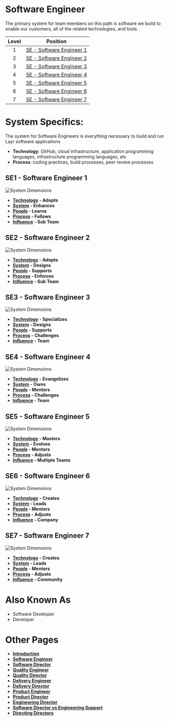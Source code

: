 # Software Engineer

The primary system for team members on this path is software we build to enable our customers, all of the related technologies, and tools.

| Level | Position |
| :---: | :---: |
| 1 | [SE - Software Engineer 1](#se1---software-engineer-1) |
| 2 | [SE - Software Engineer 2](#se2---software-engineer-2) |
| 3 | [SE - Software Engineer 3](#se3---software-engineer-3) |
| 4 | [SE - Software Engineer 4](#se4---software-engineer-4) |
| 5 | [SE - Software Engineer 5](#se5---software-engineer-5) |
| 6 | [SE - Software Engineer 6](#se6---software-engineer-6) |
| 7 | [SE - Software Engineer 7](#se7---software-engineer-7) |

# System Specifics:
The system for Software Engineers is everything necessary to build and run Layr software applications
* **Technology**: GitHub, cloud infrastructure, application programming languages, infrastructure programming languages, etc   
* **Process**: coding practices, build processes, peer review processes

## SE1 - Software Engineer 1

![System Dimensions](charts/Layr-Engineering-Path-SE1.png "Software Engineer 1")

* **[Technology](README.md#technology) - Adopts**
* **[System](README.md#technology) - Enhances**
* **[People](README.md#people) - Learns**
* **[Process](README.md#process) - Follows**
* **[Influence](README.md#influence) - Sub Team**

## SE2 - Software Engineer 2

![System Dimensions](charts/Layr-Engineering-Path-SE2.png "Software Engineer 2")

* **[Technology](README.md#technology) - Adopts**
* **[System](README.md#technology) - Designs**
* **[People](README.md#people) - Supports**
* **[Process](README.md#process) - Enforces**
* **[Influence](README.md#influence) - Sub Team**

## SE3 - Software Engineer 3

![System Dimensions](charts/Layr-Engineering-Path-SE3.png "Software Engineer 3")

* **[Technology](README.md#technology) - Specializes**
* **[System](README.md#technology) - Designs**
* **[People](README.md#people) - Supports**
* **[Process](README.md#process) - Challenges**
* **[Influence](README.md#influence) - Team**

## SE4 - Software Engineer 4

![System Dimensions](charts/Layr-Engineering-Path-SE4.png "Software Engineer 4")

* **[Technology](README.md#technology) - Evangelizes**
* **[System](README.md#technology) - Owns**
* **[People](README.md#people) - Mentors**
* **[Process](README.md#process) - Challenges**
* **[Influence](README.md#influence) - Team**

## SE5 - Software Engineer 5

![System Dimensions](charts/Layr-Engineering-Path-SE5.png "Software Engineer 5")

* **[Technology](README.md#technology) - Masters**
* **[System](README.md#technology) - Evolves**
* **[People](README.md#people) - Mentors**
* **[Process](README.md#process) - Adjusts**
* **[Influence](README.md#influence) - Multiple Teams**

## SE6 - Software Engineer 6

![System Dimensions](charts/Layr-Engineering-Path-SE6.png "Software Engineer 6")

* **[Technology](README.md#technology) - Creates**
* **[System](README.md#technology) - Leads**
* **[People](README.md#people) - Mentors**
* **[Process](README.md#process) - Adjusts**
* **[Influence](README.md#influence) - Company**

## SE7 - Software Engineer 7

![System Dimensions](charts/Layr-Engineering-Path-SE7.png "Software Engineer 7")

* **[Technology](README.md#technology) - Creates**
* **[System](README.md#technology) - Leads**
* **[People](README.md#people) - Mentors**
* **[Process](README.md#process) - Adjusts**
* **[Influence](README.md#influence) - Community**

# Also Known As
* Software Developer
* Developer

# Other Pages
* [**Introduction**](README.md)
* [**Software Engineer**](Software-Engineer.md)
* [**Software Director**](Software-Director.md) 
* [**Quality Engineer**](Quality-Engineer.md)
* [**Quality Director**](Quality-Director.md)
* [**Delivery Engineer**](Delivery-Engineer.md)
* [**Delivery Director**](Delivery-Director.md)
* [**Product Engineer**](Product-Engineer.md)
* [**Product Director**](Product-Director.md)
* [**Engineering Director**](Engineering-Director.md)
* [**Software Director vs Engineering Support**](Comparison-Software-Director-Engineering-Director.md)
* [**Directing Directors**](Directing-Directors.md)